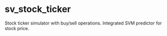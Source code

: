 # sv_stock_ticker
Stock ticker simulator with buy/sell operations. Integrated SVM predictor for stock price.
